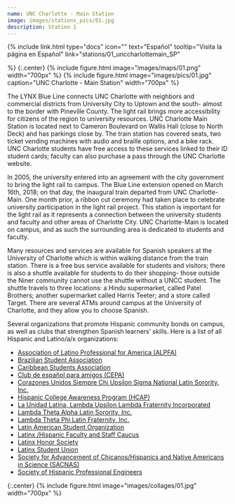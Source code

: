 ```yaml
---
name: UNC Charlotte - Main Station
image: images/stations_pics/01.jpg
description: Station 1
---
```


{%
  include link.html
  type="docs"
  icon=""
  text="Español"
  tooltip="Visita la página en Español"
  link="stations/01_unccharlottemain_SP"

%}
{:.center}
{%
  include figure.html
  image="images/maps/01.png"
  width="700px"
%}
{%
  include figure.html
  image="images/pics/01.jpg"
  caption="UNC Charlotte - Main Station"
  width="700px"
%}

The LYNX Blue Line connects UNC Charlotte with neighbors and commercial districts from University City to Uptown and the south- almost to the border with Pineville County. The light rail brings more accessibility for citizens of the region to university resources. UNC Charlotte Main Station is located next to Cameron Boulevard on Wallis Hall (close to North Deck) and has parkings close by. The train station has covered seats, two ticket vending machines with audio and braille options, and a bike rack. UNC Charlotte students have free access to these services linked to their ID student cards; faculty can also purchase a pass through the UNC Charlotte website. 

In 2005, the university entered into an agreement with the city government to bring the light rail to campus. The Blue Line extension opened on March 16th, 2018; on that day, the inaugural train departed from UNC Charlotte-Main. One month prior, a ribbon cut ceremony had taken place to celebrate university participation in the light rail project. This station is important for the light rail as it represents a connection between the university students and faculty and other areas of Charlotte City. UNC Charlotte-Main is located on campus, and as such the surrounding area is dedicated to students and faculty.

Many resources and services are available for Spanish speakers at the University of Charlotte which is within walking distance from the train station. There is a free bus service available for students and visitors; there is also a shuttle available for students to do their shopping- those outside the Niner community cannot use the shuttle without a UNCC student. The shuttle travels to three locations: a Hindu supermarket, called Patel Brothers; another supermarket called Harris Teeter; and a store called Target. There are several ATMs around campus at the University of Charlotte, and they allow you to choose Spanish. 

Several organizations that promote Hispanic community bonds on campus, as well as clubs that strengthen Spanish learners’ skills. Here is a list of all Hispanic and Latino/a/x organizations:

- [Association of Latino Professional for America (ALPFA)](https://ninerengage.charlotte.edu/organization/association-of-latino-professional-for-america)
- [Brazilian Student Association](https://ninerengage.charlotte.edu/organization/brasa)
- [Caribbean Students Association](https://ninerengage.charlotte.edu/organization/caribbean-students-association)
- [Club de español para amigos (CEPA)](https://ninerengage.charlotte.edu/organization/spanish-club-cepa)
- [Corazones Unidos Siempre Chi Upsilon Sigma National Latin Sorority, Inc.](https://ninerengage.charlotte.edu/organization/chiupsilonsigma)
- [Hispanic College Awareness Program (HCAP)](https://ninerengage.charlotte.edu/organization/hcapuncc)
- [La Unidad Latina, Lambda Upsilon Lambda Fraternity Incorporated](https://ninerengage.charlotte.edu/organization/launidadlatina)
- [Lambda Theta Alpha Latin Sorority, Inc.](https://ninerengage.charlotte.edu/organization/lambda-theta-alpha-latin-sorority-incorporated)
- [Lambda Theta Phi Latin Fraternity, Inc.](https://ninerengage.charlotte.edu/organization/lambda-theta-phi)
- [Latin American Student Organization](https://ninerengage.charlotte.edu/organization/latin-american-student-organization)
- [Latinx /Hispanic Faculty and Staff Caucus](https://guides.library.charlotte.edu/c.php?g=1098008&p=8007492)
- [Latinx Honor Society](https://ninerengage.charlotte.edu/organization/latinxuncc)
- [Latinx Student Union](https://ninerengage.charlotte.edu/organization/latinxstudentunion)
- [Society for Advancement of Chicanos/Hispanics and Native Americans in Science (SACNAS)](https://linktr.ee/sacnascharlotte)
- [Society of Hispanic Professional Engineers](https://ninerengage.charlotte.edu/organization/society-of-hispanic-professional-engineers)

{:.center}
{%
include figure.html
image="images/collages/01.jpg"
width="700px"
%}
